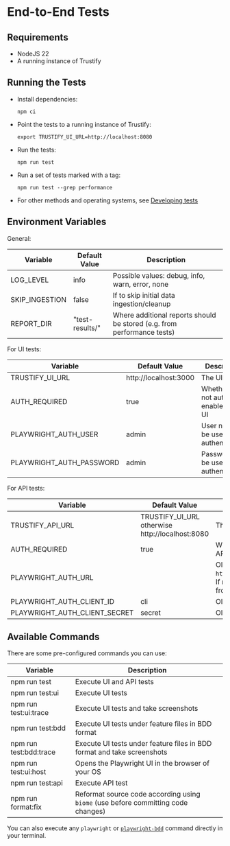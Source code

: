 # End-to-End Tests

## Requirements

- NodeJS 22
- A running instance of Trustify

## Running the Tests

- Install dependencies:

  ```shell
  npm ci
  ```

- Point the tests to a running instance of Trustify:

  ```shell
  export TRUSTIFY_UI_URL=http://localhost:8080
  ```

- Run the tests:

  ```shell
  npm run test
  ```

- Run a set of tests marked with a tag:

  ```
  npm run test --grep performance
  ```

- For other methods and operating systems, see [Developing tests](DEVELOPING.md)

## Environment Variables

General:

| Variable       | Default Value   | Description                                                             |
|----------------|-----------------|-------------------------------------------------------------------------|
| LOG_LEVEL      | info            | Possible values: debug, info, warn, error, none                         |
| SKIP_INGESTION | false           | If to skip initial data ingestion/cleanup                               | 
| REPORT_DIR     | "test-results/" | Where additional reports should be stored (e.g. from performance tests) |

For UI tests:

| Variable                 | Default Value         | Description                              |
|--------------------------|-----------------------|------------------------------------------|
| TRUSTIFY_UI_URL          | http://localhost:3000 | The UI URL                               |
| AUTH_REQUIRED            | true                  | Whether or not auth is enabled in the UI |
| PLAYWRIGHT_AUTH_USER     | admin                 | User name to be used when authenticating |
| PLAYWRIGHT_AUTH_PASSWORD | admin                 | Password to be used when authenticating  |

For API tests:

| Variable                      | Default Value                                   | Description                                                                                                         |
|-------------------------------|-------------------------------------------------|---------------------------------------------------------------------------------------------------------------------|
| TRUSTIFY_API_URL              | TRUSTIFY_UI_URL otherwise http://localhost:8080 | The API URL                                                                                                         |
| AUTH_REQUIRED                 | true                                            | Whether or not auth is enabled in the API                                                                           |
| PLAYWRIGHT_AUTH_URL           |                                                 | OIDC Base URL, e.g. `http://localhost:9090/realms/trustd`. If not set, we will try to discover it from `index.html` |
| PLAYWRIGHT_AUTH_CLIENT_ID     | cli                                             | OIDC Client ID                                                                                                      |
| PLAYWRIGHT_AUTH_CLIENT_SECRET | secret                                          | OIDC Client Secret                                                                                                  |

## Available Commands

There are some pre-configured commands you can use:

| Variable              | Description                                                                       |
|-----------------------|-----------------------------------------------------------------------------------|
| npm run test          | Execute UI and API tests                                                          |
| npm run test:ui       | Execute UI tests                                                                  |
| npm run test:ui:trace | Execute UI tests and take screenshots                                             |
| npm run test:bdd      | Execute UI tests under feature files in BDD format                                |
| npm run test:bdd:trace| Execute UI tests under feature files in BDD format and take screenshots           |
| npm run test:ui:host  | Opens the Playwright UI in the browser of your OS                                 |
| npm run test:api      | Execute API test                                                                  |
| npm run format:fix    | Reformat source code according using `biome` (use before committing code changes) |

You can also execute any `playwright` or [`playwright-bdd`](https://vitalets.github.io/playwright-bdd)
command directly in your terminal.
